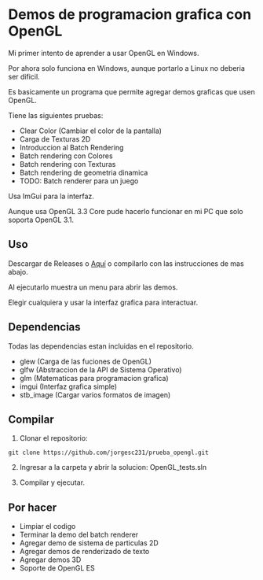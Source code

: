 # Demos de programacion grafica con OpenGL

Mi primer intento de aprender a usar OpenGL en Windows.

Por ahora solo funciona en Windows, aunque portarlo a Linux no deberia ser dificil.

Es basicamente un programa que permite agregar demos graficas que usen OpenGL.

Tiene las siguientes pruebas:

- Clear Color (Cambiar el color de la pantalla)
- Carga de Texturas 2D
- Introduccion al Batch Rendering
- Batch rendering con Colores
- Batch rendering con Texturas
- Batch rendering de geometria dinamica
- TODO: Batch renderer para un juego

Usa ImGui para la interfaz.

Aunque usa OpenGL 3.3 Core  pude hacerlo funcionar en mi PC que solo soporta OpenGL 3.1.


## Uso

Descargar de Releases o [Aquí](https://github.com/jorgesc231/prueba_opengl/releases/download/v0.1.0/prueba_opengl_windows.zip)
o compilarlo con las instrucciones de mas abajo.

Al ejecutarlo muestra un menu para abrir las demos.

Elegir cualquiera y usar la interfaz grafica para interactuar.


## Dependencias

Todas las dependencias estan incluidas en el repositorio.

- glew (Carga de las fuciones de OpenGL)
- glfw (Abstraccion de la API de Sistema Operativo)
- glm (Matematicas para programacion grafica)
- imgui (Interfaz grafica simple)
- stb_image (Cargar varios formatos de imagen)


## Compilar

1. Clonar el repositorio:

```
git clone https://github.com/jorgesc231/prueba_opengl.git
```

2. Ingresar a la carpeta y abrir la solucion: OpenGL_tests.sln

3. Compilar y ejecutar.


## Por hacer

- Limpiar el codigo
- Terminar la demo del batch renderer
- Agregar demo de sistema de particulas 2D
- Agregar demos de renderizado de texto
- Agregar demos 3D
- Soporte de OpenGL ES

